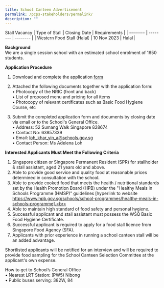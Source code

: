 ```yaml
---
title: School Canteen Advertisement
permalink: /pcps-stakeholders/permalink/
description: ""
---
```

Stall Vacancy
| Type of Stall | Closing Date | Requirements |
| -------- | -------- | -------- |
| Western Food Stall (Halal)     | 10 Nov 2023   | Halal    |

**Background**<br>
We are a single session school with an estimated school enrolment of 1650 students.

**Application Procedure**<br>
1.	Download and complete the application [form](https://go.gov.sg/applicationformforcanteenstall)

2.	Attached the following documents together with the application form:<br>
	•	Photocopy of the NRIC (front and back)<br>
•	List of proposed menu and pricing for all items<br>
•	Photocopy of relevant certificates such as Basic Food Hygiene Course, etc

3.	Submit the completed application form and documents by closing date via email or to the School's General Office.<br>
•	Address: 52 Sumang Walk Singapore 828674<br>
•	Contact No: 63857339<br>
•	Email: loh_khar_yin_a@schools.gov.sg<br>
•	Contact Person: Ms Adelena Loh

**Interested Applicants Must Meet the Following Criteria**<br>
1.	Singapore citizen or Singapore Permanent Resident (SPR) for stallholder &amp; stall assistant, aged 21 years old and above.<br>
2.	Able to provide good service and quality food at reasonable prices determined in consultation with the school.<br>
3.	Able to provide cooked food that meets the health / nutritional standards set by the Health Promotion Board (HPB) under the "Healthy Meals in Schools Programme (HMSP)" guidelines [hyperlink to website https://www.hpb.gov.sg/schools/school-programmes/healthy-meals-in-schools-programme].<br>
4.	Able to maintain high standard of food safety and personal hygiene.<br>
5.	Successful applicant and stall assistant must possess the WSQ Basic Food Hygiene Certificate.<br>
6.	Successful applicant is required to apply for a food stall licence from Singapore Food Agency (SFA).<br>
7.	Applicants with prior experience in running a school canteen stall will be an added advantage.<br>

Shortlisted applicants will be notified for an interview and will be required to provide food sampling for the School Canteen Selection Committee at the applicant's own expense.

How to get to School’s General Office<br>
•	Nearest LRT Station: (PW5) Nibong<br>
•	Public buses serving: 382W, 84
